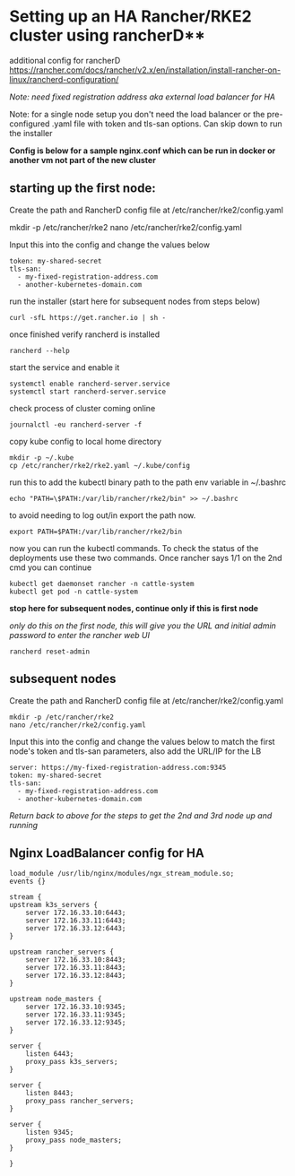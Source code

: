 # Setting up an HA Rancher/RKE2 cluster using rancherD**

additional config for rancherD https://rancher.com/docs/rancher/v2.x/en/installation/install-rancher-on-linux/rancherd-configuration/

*Note: need fixed registration address aka external load balancer for HA*

Note: for a single node setup you don't need the load balancer or the pre-configured .yaml file with token and tls-san options. Can skip down to run the installer

**Config is below for a sample nginx.conf which can be run in docker or another vm not part of the new cluster**

## starting up the first node:

Create the path and RancherD config file at /etc/rancher/rke2/config.yaml

 mkdir -p /etc/rancher/rke2
 nano /etc/rancher/rke2/config.yaml

Input this into the config and change the values below

    token: my-shared-secret
    tls-san:
      - my-fixed-registration-address.com
      - another-kubernetes-domain.com

run the installer (start here for subsequent nodes from steps below)

    curl -sfL https://get.rancher.io | sh -

once finished verify rancherd is installed

    rancherd --help

start the service and enable it

    systemctl enable rancherd-server.service
    systemctl start rancherd-server.service

check process of cluster coming online

    journalctl -eu rancherd-server -f

copy kube config to local home directory

    mkdir -p ~/.kube
    cp /etc/rancher/rke2/rke2.yaml ~/.kube/config

run this to add the kubectl binary path to the path env variable in ~/.bashrc

    echo "PATH=\$PATH:/var/lib/rancher/rke2/bin" >> ~/.bashrc

to avoid needing to log out/in export the path now.

    export PATH=$PATH:/var/lib/rancher/rke2/bin

now you can run the kubectl commands. To check the status of the deployments use these two commands. Once rancher says 1/1 on the 2nd cmd you can continue

    kubectl get daemonset rancher -n cattle-system
    kubectl get pod -n cattle-system

**stop here for subsequent nodes, continue only if this is first node**

*only do this on the first node, this will give you the URL and initial admin password to enter the rancher web UI*

    rancherd reset-admin


## subsequent nodes

Create the path and RancherD config file at /etc/rancher/rke2/config.yaml

    mkdir -p /etc/rancher/rke2
    nano /etc/rancher/rke2/config.yaml

Input this into the config and change the values below to match the first node's token and tls-san parameters, also add the URL/IP for the LB


    server: https://my-fixed-registration-address.com:9345
    token: my-shared-secret
    tls-san:
      - my-fixed-registration-address.com
      - another-kubernetes-domain.com

*Return back to above for the steps to get the 2nd and 3rd node up and running*


## Nginx LoadBalancer config for HA

    load_module /usr/lib/nginx/modules/ngx_stream_module.so;
    events {}

    stream {
    upstream k3s_servers {
        server 172.16.33.10:6443;
        server 172.16.33.11:6443;
        server 172.16.33.12:6443;
    }

    upstream rancher_servers {
        server 172.16.33.10:8443;
        server 172.16.33.11:8443;
        server 172.16.33.12:8443;
    }

    upstream node_masters {
        server 172.16.33.10:9345;
        server 172.16.33.11:9345;
        server 172.16.33.12:9345;
    }

    server {
        listen 6443;
        proxy_pass k3s_servers;
    }

    server {
        listen 8443;
        proxy_pass rancher_servers;
    }

    server {
        listen 9345;
        proxy_pass node_masters;
    }
    
    }
